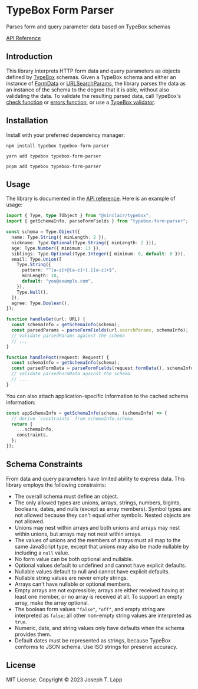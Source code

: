 # TypeBox Form Parser

Parses form and query parameter data based on TypeBox schemas

[API Reference](https://jtlapp.github.io/typebox-form-parser/)

## Introduction

This library interprets HTTP form data and query parameters as objects defined by [TypeBox](https://github.com/sinclairzx81/typebox) schemas. Given a TypeBox schema and either an instance of [FormData](https://developer.mozilla.org/en-US/docs/Web/API/FormData) or [URLSearchParams](https://developer.mozilla.org/en-US/docs/Web/API/URLSearchParams), the library parses the data as an instance of the schema to the degree that it is able, without also validating the data. To validate the resulting parsed data, call TypeBox's [check function](https://github.com/sinclairzx81/typebox#values-check) or [errors function](https://github.com/sinclairzx81/typebox#errors), or use a [TypeBox validator](https://github.com/jtlapp/typebox-validators).

## Installation

Install with your preferred dependency manager:

```
npm install typebox typebox-form-parser

yarn add typebox typebox-form-parser

pnpm add typebox typebox-form-parser
```

## Usage

The library is documented in the [API reference](https://jtlapp.github.io/typebox-form-parser/). Here is an example of usage:

```ts
import { Type, type TObject } from "@sinclair/typebox";
import { getSchemaInfo, parseFormFields } from "typebox-form-parser";

const schema = Type.Object({
  name: Type.String({ minLength: 2 }),
  nickname: Type.Optional(Type.String({ minLength: 2 })),
  age: Type.Number({ minimum: 13 }),
  siblings: Type.Optional(Type.Integer({ minimum: 0, default: 0 })),
  email: Type.Union([
    Type.String({
      pattern: "^[a-z]+@[a-z]+[.][a-z]+$",
      minLength: 10,
      default: "you@example.com",
    }),
    Type.Null(),
  ]),
  agree: Type.Boolean(),
});

function handleGet(url: URL) {
  const schemaInfo = getSchemaInfo(schema);
  const parsedParams = parseFormFields(url.searchParams, schemaInfo);
  // validate parsedParams against the schema
  // ...
}

function handlePost(request: Request) {
  const schemaInfo = getSchemaInfo(schema);
  const parsedFormData = parseFormFields(request.formData(), schemaInfo);
  // validate parsedFormData against the schema
  // ...
}
```

You can also attach application-specific information to the cached schema information:

```ts
const appSchemaInfo = getSchemaInfo(schema, (schemaInfo) => {
  // derive `constraints` from schemaInfo.schema
  return {
    ...schemaInfo,
    constraints,
  };
});
```

## Schema Constraints

From data and query parameters have limited ability to express data. This library employs the following constraints:

- The overall schema must define an object.
- The only allowed types are unions, arrays, strings, numbers, bigints, booleans, dates, and nulls (except as array members). Symbol types are not allowed because they can't equal other symbols. Nested objects are not allowed.
- Unions may nest within arrays and both unions and arrays may nest within unions, but arrays may not nest within arrays.
- The values of unions and the members of arrays must all map to the same JavaScript type, except that unions may also be made nullable by including a `null` value.
- No form value can be both optional and nullable.
- Optional values default to undefined and cannot have explicit defaults.
- Nullable values default to null and cannot have explicit defaults.
- Nullable string values are never empty strings.
- Arrays can't have nullable or optional members.
- Empty arrays are not expressible; arrays are either received having at least one member, or no array is received at all. To support an empty array, make the array optional.
- The boolean form values `"false"`, `"off"`, and empty string are interpreted as `false`; all other non-empty string values are interpreted as `true`.
- Numeric, date, and string values only have defaults when the schema provides them.
- Default dates must be represented as strings, because TypeBox conforms to JSON schema. Use ISO strings for preserve accuracy.

## License

MIT License. Copyright &copy; 2023 Joseph T. Lapp

```

```
